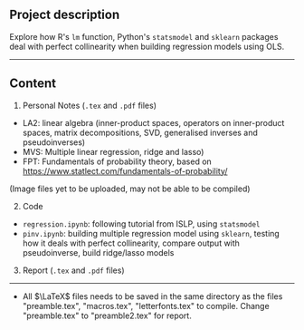 Project description
- 

Explore how R's `lm` function, Python's `statsmodel` and `sklearn` packages deal with perfect collinearity when building regression models using OLS.

---

Content
-

1. Personal Notes (`.tex` and `.pdf` files)

- LA2: linear algebra (inner-product spaces, operators on inner-product spaces, matrix decompositions, SVD, generalised inverses and pseudoinverses)
- MVS: Multiple linear regression, ridge and lasso)
- FPT: Fundamentals of probability theory, based on https://www.statlect.com/fundamentals-of-probability/

(Image files yet to be uploaded, may not be able to be compiled)

2. Code

- `regression.ipynb`: following tutorial from ISLP, using `statsmodel`
- `pinv.ipynb`: building multiple regression model using `sklearn`, testing how it deals with perfect collinearity, compare output with pseudoinverse, build ridge/lasso models

3. Report (`.tex` and `.pdf` files)

---

* All $\LaTeX$ files needs to be saved in the same directory as the files "preamble.tex", "macros.tex", "letterfonts.tex" to compile. Change "preamble.tex" to "preamble2.tex" for report.
